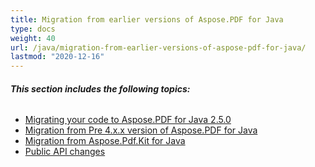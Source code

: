 ```yaml
---
title: Migration from earlier versions of Aspose.PDF for Java
type: docs
weight: 40
url: /java/migration-from-earlier-versions-of-aspose-pdf-for-java/
lastmod: "2020-12-16"
---
```


###### **This section includes the following topics:**
- [Migrating your code to Aspose.PDF for Java 2.5.0](/pdf/java/migrating-your-code-to-aspose-pdf-for-java-2-5-0/)
- [Migration from Pre 4.x.x version of Aspose.PDF for Java](/pdf/java/migration-from-pre-4-x-x-version-of-aspose-pdf-for-java/)
- [Migration from Aspose.Pdf.Kit for Java](/pdf/java/migration-from-aspose-pdf-kit-for-java/)
- [Public API changes](/pdf/java/public-api-changes/)
